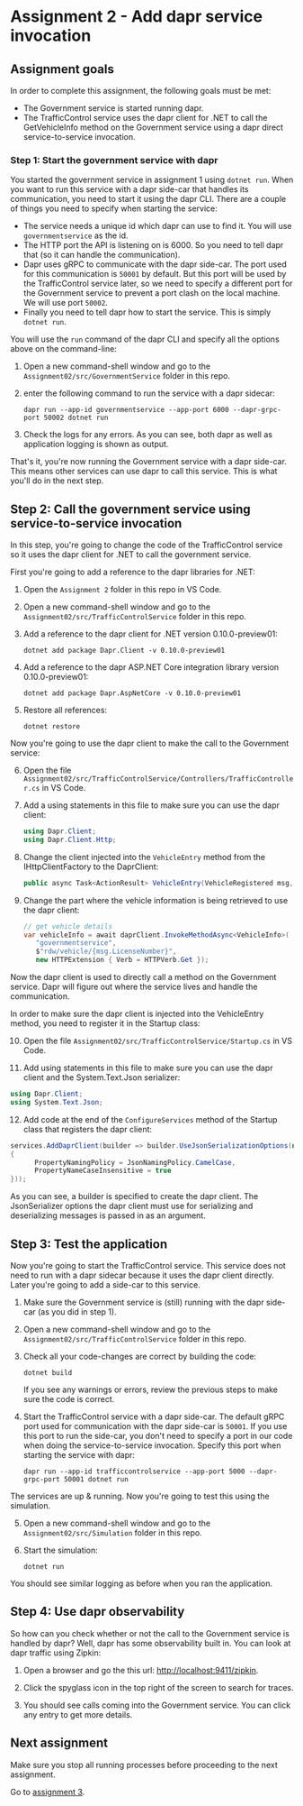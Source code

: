 # Assignment 2 - Add dapr service invocation

## Assignment goals

In order to complete this assignment, the following goals must be met:

- The Government service is started running dapr.
- The TrafficControl service uses the dapr client for .NET to call the GetVehicleInfo method on the Government service using a dapr direct service-to-service invocation.

### Step 1: Start the government service with dapr

You started the government service in assignment 1 using `dotnet run`. When you want to run this service with a dapr side-car that handles its communication, you need to start it using the dapr CLI. There are a couple of things you need to specify when starting the service:

- The service needs a unique id which dapr can use to find it. You will use `governmentservice` as the id.
- The HTTP port the API is listening on is 6000. So you need to tell dapr that (so it can handle the communication).
- Dapr uses gRPC to communicate with the dapr side-car. The port used for this communication is `50001` by default. But this port will be used by the TrafficControl service later, so we need to specify a different port for the Government service to prevent a port clash on the local machine. We will use port `50002`.
- Finally you need to tell dapr how to start the service. This is simply `dotnet run`.

You will use the `run` command of the dapr CLI and specify all the options above on the command-line:

1. Open a new command-shell window and go to the `Assignment02/src/GovernmentService` folder in this repo.

2. enter the following command to run the service with a dapr sidecar:

   ```
   dapr run --app-id governmentservice --app-port 6000 --dapr-grpc-port 50002 dotnet run
   ```

3. Check the logs for any errors. As you can see, both dapr as well as application logging is shown as output.

That's it, you're now running the Government service with a dapr side-car. This means other services can use dapr to call this service. This is what you'll do in the next step.

## Step 2: Call the government service using service-to-service invocation

In this step, you're going to change the code of the TrafficControl service so it uses the dapr client for .NET to call the government service.

First you're going to add a reference to the dapr libraries for .NET:

1. Open the `Assignment 2` folder in this repo in VS Code.

2. Open a new command-shell window and go to the `Assignment02/src/TrafficControlService` folder in this repo.

3. Add a reference to the dapr client for .NET version 0.10.0-preview01:

   ```
   dotnet add package Dapr.Client -v 0.10.0-preview01
   ```

4. Add a reference to the dapr ASP.NET Core integration library version 0.10.0-preview01:

   ```
   dotnet add package Dapr.AspNetCore -v 0.10.0-preview01
   ```

5. Restore all references:

   ```
   dotnet restore
   ```

Now you're going to use the dapr client to make the call to the Government service:

6. Open the file `Assignment02/src/TrafficControlService/Controllers/TrafficController.cs` in VS Code.

7. Add a using statements in this file to make sure you can use the dapr client:

   ```csharp
   using Dapr.Client;
   using Dapr.Client.Http;
   ```

8. Change the client injected into the `VehicleEntry` method from the IHttpClientFactory to the DaprClient:

   ```csharp
   public async Task<ActionResult> VehicleEntry(VehicleRegistered msg, [FromServices] DaprClient daprClient)

   ```

9. Change the part where the vehicle information is being retrieved to use the dapr client:

   ```csharp
   // get vehicle details
   var vehicleInfo = await daprClient.InvokeMethodAsync<VehicleInfo>(
      "governmentservice",
      $"rdw/vehicle/{msg.LicenseNumber}",
      new HTTPExtension { Verb = HTTPVerb.Get });
   ```

Now the dapr client is used to directly call a method on the Government service. Dapr will figure out where the service lives and handle the communication.

In order to make sure the dapr client is injected into the VehicleEntry method, you need to register it in the Startup class:

10. Open the file `Assignment02/src/TrafficControlService/Startup.cs` in VS Code.

11. Add using statements in this file to make sure you can use the dapr client and the System.Text.Json serializer:

   ```csharp
   using Dapr.Client;
   using System.Text.Json;
   ```

12. Add code at the end of the `ConfigureServices` method of the Startup class that registers the dapr client:

   ```csharp
   services.AddDaprClient(builder => builder.UseJsonSerializationOptions(new JsonSerializerOptions()
   {
         PropertyNamingPolicy = JsonNamingPolicy.CamelCase,
         PropertyNameCaseInsensitive = true
   }));
   ```

   As you can see, a builder is specified to create the dapr client. The JsonSerializer options the dapr client must use for serializing and deserializing messages is passed in as an argument.

## Step 3: Test the application

Now you're going to start the TrafficControl service. This service does not need to run with a dapr sidecar because it uses the dapr client directly. Later you're going to add a side-car to this service.

1. Make sure the Government service is (still) running with the dapr side-car (as you did in step 1).

2. Open a new command-shell window and go to the `Assignment02/src/TrafficControlService` folder in this repo.

3. Check all your code-changes are correct by building the code:

   ```
   dotnet build
   ```

   If you see any warnings or errors, review the previous steps to make sure the code is correct.

4. Start the TrafficControl service with a dapr side-car. The default gRPC port used for communication with the dapr side-car is `50001`. If you use this port to run the side-car, you don't need to specify a port in our code when doing the service-to-service invocation. Specify this port when starting the service with dapr:

   ```
   dapr run --app-id trafficcontrolservice --app-port 5000 --dapr-grpc-port 50001 dotnet run
   ```

The services are up & running. Now you're going to test this using the simulation.

5. Open a new command-shell window and go to the `Assignment02/src/Simulation` folder in this repo.

6. Start the simulation:

   ```
   dotnet run
   ```

You should see similar logging as before when you ran the application.

## Step 4: Use dapr observability

So how can you check whether or not the call to the Government service is handled by dapr? Well, dapr has some observability built in. You can look at dapr traffic using Zipkin:

1. Open a browser and go the this url: [http://localhost:9411/zipkin](http://localhost:9411/zipkin).

2. Click the spyglass icon in the top right of the screen to search for traces.

3. You should see calls coming into the Government service. You can click any entry to get more details.

## Next assignment

Make sure you stop all running processes before proceeding to the next assignment.

Go to [assignment 3](../Assignment03/README.md).